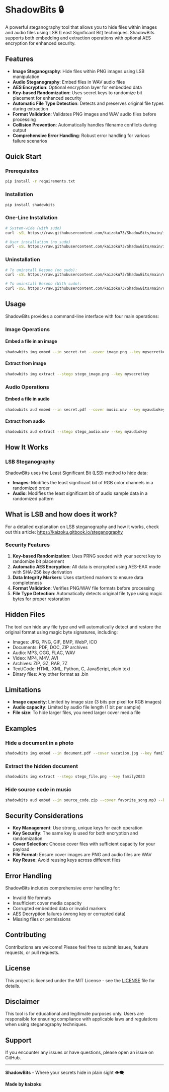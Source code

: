 # ShadowBits 🔒

A powerful steganography tool that allows you to hide files within images and audio files using LSB (Least Significant Bit) techniques. ShadowBits supports both embedding and extraction operations with optional AES encryption for enhanced security.

## Features

- **Image Steganography**: Hide files within PNG images using LSB manipulation
- **Audio Steganography**: Embed files in WAV audio files 
- **AES Encryption**: Optional encryption layer for embedded data
- **Key-based Randomization**: Uses secret keys to randomize bit placement for enhanced security
- **Automatic File Type Detection**: Detects and preserves original file types during extraction
- **Format Validation**: Validates PNG images and WAV audio files before processing
- **Collision Prevention**: Automatically handles filename conflicts during output
- **Comprehensive Error Handling**: Robust error handling for various failure scenarios

## Quick Start

### Prerequisites

```bash
pip install -r requirements.txt
```
### Installation

```bash
pip install shadowbits
```

### One-Line Installation

```bash
# System-wide (with sudo)
curl -sSL https://raw.githubusercontent.com/kaizoku73/ShadowBits/main/install.sh | sudo bash

# User installation (no sudo)
curl -sSL https://raw.githubusercontent.com/kaizoku73/ShadowBits/main/install.sh | bash
```

### Uninstallation

```bash
# To uninstall Resono (no sudo):
curl -sSL https://raw.githubusercontent.com/kaizoku73/ShadowBits/main/uninstall.sh | bash

# To uninstall Resono (With sudo):
curl -sSL https://raw.githubusercontent.com/kaizoku73/ShadowBits/main/uninstall.sh | sudo bash

```

## Usage

ShadowBits provides a command-line interface with four main operations:

### Image Operations

#### Embed a file in an image
```bash
shadowbits img embed --in secret.txt --cover image.png --key mysecretkey
```

#### Extract from image
```bash
shadowbits img extract --stego stego_image.png --key mysecretkey
```


### Audio Operations

#### Embed a file in audio
```bash
shadowbits aud embed --in secret.pdf --cover music.wav --key myaudiokey
```

#### Extract from audio
```bash
shadowbits aud extract --stego stego_audio.wav --key myaudiokey
```

## How It Works

### LSB Steganography
ShadowBits uses the Least Significant Bit (LSB) method to hide data:

- **Images**: Modifies the least significant bit of RGB color channels in a randomized order
- **Audio**: Modifies the least significant bit of audio sample data in a randomized pattern

## What is LSB and how does it work?
For a detailed explanation on LSB steganography and how it works, check out this article: https://kaizoku.gitbook.io/steganography

### Security Features

1. **Key-based Randomization**: Uses PRNG seeded with your secret key to randomize bit placement
2. **Automatic AES Encryption**: All data is encrypted using AES-EAX mode with SHA-256 key derivation
3. **Data Integrity Markers**: Uses start/end markers to ensure data completeness
4. **Format Validation**: Verifies PNG/WAV file formats before processing
5. **File Type Detection**: Automatically detects original file type using magic bytes for proper restoration

## Hidden Files
The tool can hide any file type and will automatically detect and restore the original format using magic byte signatures, including:
- Images: JPG, PNG, GIF, BMP, WebP, ICO
- Documents: PDF, DOC, ZIP archives
- Audio: MP3, OGG, FLAC, WAV
- Video: MP4, M4V, AVI
- Archives: ZIP, GZ, RAR, 7Z
- Text/Code: HTML, XML, Python, C, JavaScript, plain text
- Binary files: Any other format as .bin


## Limitations

- **Image capacity**: Limited by image size (3 bits per pixel for RGB images)
- **Audio capacity**: Limited by audio file length (1 bit per sample)
- **File size**: To hide larger files, you need larger cover media file

## Examples

### Hide a document in a photo
```bash
shadowbits img embed --in document.pdf --cover vacation.jpg --key family2023
```

### Extract the hidden document
```bash
shadowbits img extract --stego stego_file.png --key family2023
```

### Hide source code in music
```bash
shadowbits aud embed --in source_code.zip --cover favorite_song.mp3 --key coding123
```

## Security Considerations

- **Key Management**: Use strong, unique keys for each operation
- **Key Security**: The same key is used for both encryption and randomization
- **Cover Selection**: Choose cover files with sufficient capacity for your payload
- **File Format**: Ensure cover images are PNG and audio files are WAV
- **Key Reuse**: Avoid reusing keys across different files

## Error Handling

ShadowBits includes comprehensive error handling for:
- Invalid file formats
- Insufficient cover media capacity  
- Corrupted embedded data or invalid markers
- AES Decryption failures (wrong key or corrupted data)
- Missing files or permissions

## Contributing

Contributions are welcome! Please feel free to submit issues, feature requests, or pull requests.

## License

This project is licensed under the MIT License - see the [LICENSE](LICENSE) file for details.

## Disclaimer

This tool is for educational and legitimate purposes only. Users are responsible for ensuring compliance with applicable laws and regulations when using steganography techniques.

## Support

If you encounter any issues or have questions, please open an issue on GitHub.

---

**ShadowBits** - Where your secrets hide in plain sight 👁️‍🗨️

**Made by kaizoku**
